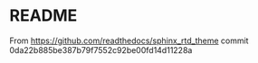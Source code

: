 # README

From https://github.com/readthedocs/sphinx_rtd_theme
commit 0da22b885be387b79f7552c92be00fd14d11228a
